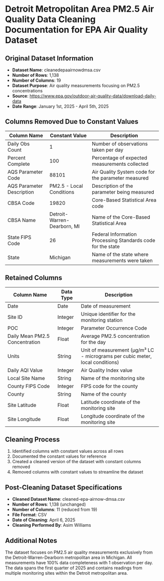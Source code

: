 # Detroit Metropolitan Area PM2.5 Air Quality Data Cleaning Documentation for EPA Air Quality Dataset

## Original Dataset Information
- **Dataset Name**: cleanedepaairnowdmsa.csv
- **Number of Rows**: 1,138
- **Number of Columns**: 19
- **Dataset Purpose**: Air quality measurements focusing on PM2.5 concentrations
- **Source**: https://www.epa.gov/outdoor-air-quality-data/download-daily-data
- **Date Range**: January 1st, 2025 - April 5th, 2025

## Columns Removed Due to Constant Values

| Column Name | Constant Value | Description |
|-------------|----------------|-------------|
| Daily Obs Count | 1 | Number of observations taken per day |
| Percent Complete | 100 | Percentage of expected measurements collected |
| AQS Parameter Code | 88101 | Air Quality System code for the parameter measured |
| AQS Parameter Description | PM2.5 - Local Conditions | Description of the parameter being measured |
| CBSA Code | 19820 | Core-Based Statistical Area code |
| CBSA Name | Detroit-Warren-Dearborn, MI | Name of the Core-Based Statistical Area |
| State FIPS Code | 26 | Federal Information Processing Standards code for the state |
| State | Michigan | Name of the state where measurements were taken |

## Retained Columns

| Column Name | Data Type | Description |
|-------------|-----------|-------------|
| Date | Date | Date of measurement |
| Site ID | Integer | Unique identifier for the monitoring station |
| POC | Integer | Parameter Occurrence Code |
| Daily Mean PM2.5 Concentration | Float | Average PM2.5 concentration for the day |
| Units | String | Unit of measurement (μg/m³ LC - micrograms per cubic meter, local conditions) |
| Daily AQI Value | Integer | Air Quality Index value |
| Local Site Name | String | Name of the monitoring site |
| County FIPS Code | Integer | FIPS code for the county |
| County | String | Name of the county |
| Site Latitude | Float | Latitude coordinate of the monitoring site |
| Site Longitude | Float | Longitude coordinate of the monitoring site |

## Cleaning Process
1. Identified columns with constant values across all rows
2. Documented the constant values for reference
3. Created a cleaned version of the dataset with constant columns removed
4. Removed columns with constant values to streamline the dataset

## Post-Cleaning Dataset Specifications
- **Cleaned Dataset Name**: cleaned-epa-airnow-dmsa.csv
- **Number of Rows**: 1,138 (unchanged)
- **Number of Columns**: 11 (reduced from 19)
- **File Format**: CSV
- **Date of Cleaning**: April 6, 2025
- **Cleaning Performed By**: Asim Williams

## Additional Notes
The dataset focuses on PM2.5 air quality measurements exclusively from the Detroit-Warren-Dearborn metropolitan area in Michigan. All measurements have 100% data completeness with 1 observation per day. The data spans the first quarter of 2025 and contains readings from multiple monitoring sites within the Detroit metropolitan area.